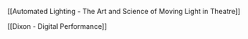 
[[Automated Lighting - The Art and Science of Moving Light in Theatre]]

[[Dixon - Digital Performance]]
